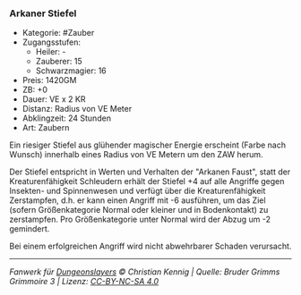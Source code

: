 ### Arkaner Stiefel

- Kategorie: #Zauber
- Zugangsstufen:
  - Heiler: -
  - Zauberer: 15
  - Schwarzmagier: 16
- Preis: 1420GM
- ZB: +0
- Dauer: VE x 2 KR
- Distanz: Radius von VE Meter
- Abklingzeit: 24 Stunden
- Art: Zaubern



Ein riesiger Stiefel aus glühender magischer Energie erscheint (Farbe nach Wunsch) innerhalb eines Radius von VE Metern um den ZAW herum.

Der Stiefel entspricht in Werten und Verhalten der "Arkanen Faust", statt der Kreaturenfähigkeit Schleudern erhält der Stiefel +4 auf alle Angriffe gegen Insekten- und Spinnenwesen und verfügt über die Kreaturenfähigkeit Zerstampfen, d.h. er kann einen Angriff mit -6 ausführen, um das Ziel (sofern Größenkategorie Normal oder kleiner und in Bodenkontakt) zu zerstampfen. Pro Größenkategorie unter Normal wird der Abzug um -2 gemindert.

Bei einem erfolgreichen Angriff wird nicht abwehrbarer Schaden verursacht.

---

_Fanwerk für [Dungeonslayers](https://www.dungeonslayers.net/) © Christian Kennig | Quelle: Bruder Grimms Grimmoire 3 | Lizenz: [CC-BY-NC-SA 4.0](https://creativecommons.org/licenses/by-nc-sa/4.0/deed.de)_
